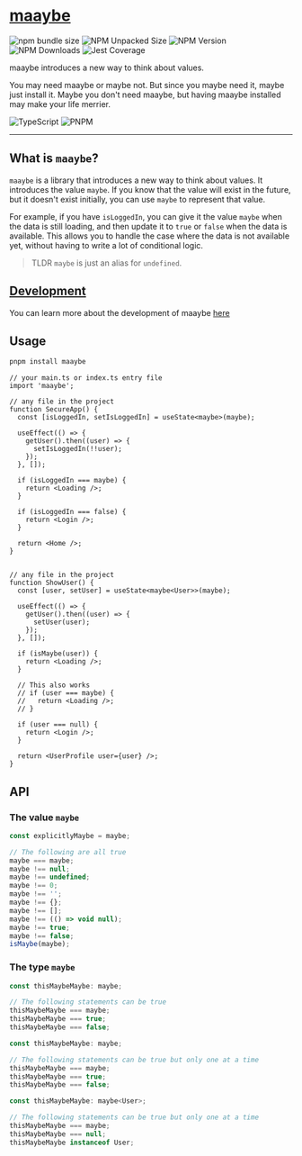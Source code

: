 # [maaybe](.)

![npm bundle size](https://img.shields.io/bundlephobia/min/maaybe)
![NPM Unpacked Size](https://img.shields.io/npm/unpacked-size/maaybe)
![NPM Version](https://img.shields.io/npm/v/maaybe)
![NPM Downloads](https://img.shields.io/npm/dy/maaybe)
![Jest Coverage](https://img.shields.io/badge/coverage-100%-green?logo=jest)

maaybe introduces a new way to think about values.

You may need maaybe or maybe not. But since you maybe need it, maybe just install it. Maybe you don't need maaybe, but having maaybe installed may make your life merrier.

![TypeScript](https://img.shields.io/badge/TypeScript-5-4476c0?style=for-the-badge&logo=typescript)
![PNPM](https://img.shields.io/badge/pnpm-9-f69220?style=for-the-badge&logo=pnpm)

---

## What is `maaybe`?

`maaybe` is a library that introduces a new way to think about values. It introduces the value `maybe`. If you know that the value will exist in the future, but it doesn't exist initially, you can use `maybe` to represent that value.

For example, if you have `isLoggedIn`, you can give it the value `maybe` when the data is still loading, and then update it to `true` or `false` when the data is available. This allows you to handle the case where the data is not available yet, without having to write a lot of conditional logic.

> TLDR `maybe` is just an alias for `undefined`.

## [Development](./packages/maaybe)

You can learn more about the development of maaybe [here](./packages/maaybe)

## Usage

```sh
pnpm install maaybe
```

```tsx
// your main.ts or index.ts entry file
import 'maaybe';

// any file in the project
function SecureApp() {
  const [isLoggedIn, setIsLoggedIn] = useState<maybe>(maybe);

  useEffect(() => {
    getUser().then((user) => {
      setIsLoggedIn(!!user);
    });
  }, []);

  if (isLoggedIn === maybe) {
    return <Loading />;
  }

  if (isLoggedIn === false) {
    return <Login />;
  }

  return <Home />;
}


// any file in the project
function ShowUser() {
  const [user, setUser] = useState<maybe<User>>(maybe);

  useEffect(() => {
    getUser().then((user) => {
      setUser(user);
    });
  }, []);

  if (isMaybe(user)) {
    return <Loading />;
  }

  // This also works
  // if (user === maybe) {
  //   return <Loading />;
  // }

  if (user === null) {
    return <Login />;
  }

  return <UserProfile user={user} />;
}
```

## API

### The value `maybe`

```ts
const explicitlyMaybe = maybe;

// The following are all true
maybe === maybe;
maybe !== null;
maybe !== undefined;
maybe !== 0;
maybe !== '';
maybe !== {};
maybe !== [];
maybe !== (() => void null);
maybe !== true;
maybe !== false;
isMaybe(maybe);
```

### The type `maybe`

```ts
const thisMaybeMaybe: maybe;

// The following statements can be true
thisMaybeMaybe === maybe;
thisMaybeMaybe === true;
thisMaybeMaybe === false;
```

```ts
const thisMaybeMaybe: maybe;

// The following statements can be true but only one at a time
thisMaybeMaybe === maybe;
thisMaybeMaybe === true;
thisMaybeMaybe === false;
```

```ts
const thisMaybeMaybe: maybe<User>;

// The following statements can be true but only one at a time
thisMaybeMaybe === maybe;
thisMaybeMaybe === null;
thisMaybeMaybe instanceof User;
```
